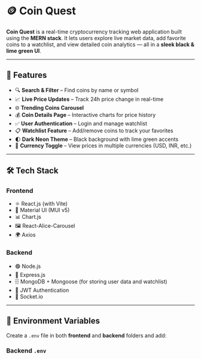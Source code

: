 # 🪙 Coin Quest

**Coin Quest** is a real-time cryptocurrency tracking web application built using the **MERN stack**. It lets users explore live market data, add favorite coins to a watchlist, and view detailed coin analytics — all in a **sleek black & lime green UI**.

---

## 🚀 Features

- 🔍 **Search & Filter** – Find coins by name or symbol
- 📈 **Live Price Updates** – Track 24h price change in real-time
- 🌐 **Trending Coins Carousel**
- 💰 **Coin Details Page** – Interactive charts for price history
- ✅ **User Authentication** – Login and manage watchlist
- 📋 **Watchlist Feature** – Add/remove coins to track your favorites
- 🌓 **Dark Neon Theme** – Black background with lime green accents
- 🔄 **Currency Toggle** – View prices in multiple currencies (USD, INR, etc.)

---

## 🛠️ Tech Stack

### **Frontend**
- ⚛ React.js (with Vite)
- 🎨 Material UI (MUI v5)
- 📊 Chart.js
- 🖼 React-Alice-Carousel
- 🌍 Axios

### **Backend**
- 🟢 Node.js
- 🚀 Express.js
- 🗄 MongoDB + Mongoose (for storing user data and watchlist)
- 🔐 JWT Authentication
- 🔌 Socket.io

---

## 🔑 Environment Variables

Create a `.env` file in both **frontend** and **backend** folders and add:

### Backend `.env`
